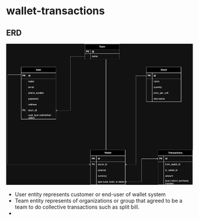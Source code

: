 # wallet-transactions

## ERD

![wallet transactions database design](./erd.jpg)

- User entity represents customer or end-user of wallet system
- Team entity represents of organizations or group that agreed to be a team to do collective transactions such as split bill.
-
